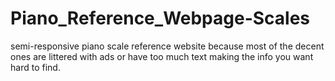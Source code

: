 # Piano_Reference_Webpage-Scales
 semi-responsive piano scale reference website because most of the decent ones are littered with ads or have too much text making the info you want hard to find. 
